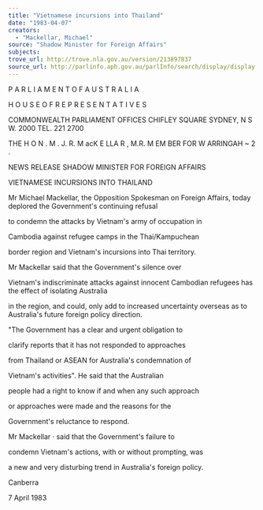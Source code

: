 ```yaml
---
title: "Vietnamese incursions into Thailand"
date: "1983-04-07"
creators:
  - "Mackellar, Michael"
source: "Shadow Minister for Foreign Affairs"
subjects:
trove_url: http://trove.nla.gov.au/version/213897837
source_url: http://parlinfo.aph.gov.au/parlInfo/search/display/display.w3p;query=Id%3A%22media/pressrel/HPR03000159%22
---
```


 P A R L I A M E N T  O F  A U S T R A L I A  

 H O U S E  O F  R E P R E S E N T A T I V E S

 COMMONWEALTH PARLIAMENT OFFICES  CHIFLEY SQUARE  SYDNEY, N S W. 2000  TEL. 221 2700

 THE H O N . M . J. R. M acK E LLA R , M.R. M EM BER FOR W ARRINGAH ~ 2 .

 NEWS RELEASE SHADOW MINISTER FOR FOREIGN AFFAIRS

 VIETNAMESE INCURSIONS INTO THAILAND

 Mr Michael Mackellar,  the Opposition Spokesman on Foreign  Affairs, today deplored the Government's continuing refusal 

 to condemn the attacks by Vietnam's army of occupation in 

 Cambodia against refugee camps in the Thai/Kampuchean 

 border region and Vietnam's incursions into Thai territory.

 Mr Mackellar said that the Government's silence over 

 Vietnam's indiscriminate attacks against innocent  Cambodian refugees has the effect of isolating Australia 

 in the region, and could, only add to increased uncertainty  overseas as to Australia's future foreign policy  direction.

 "The Government has a clear and urgent obligation to 

 clarify reports that it has not responded to approaches 

 from Thailand or ASEAN for Australia's condemnation of 

 Vietnam's activities". He said that the Australian 

 people had a right to know if and when any such approach 

 or approaches were made and the reasons for the 

 Government's reluctance to respond.

 Mr Mackellar ·  said that the Government's failure to 

 condemn Vietnam's actions, with or without prompting, was 

 a new and very disturbing trend in Australia's foreign  policy.

 Canberra 

 7 April 1983

